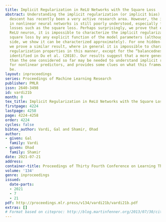 ```yaml
---
title: Implicit Regularization in ReLU Networks with the Square Loss
abstract: Understanding the implicit regularization (or implicit bias) of gradient
  descent has recently been a very active research area. However, the implicit regularization
  in nonlinear neural networks is still poorly understood, especially for regression
  losses such as the square loss. Perhaps surprisingly, we prove that even for a single
  ReLU neuron, it is impossible to characterize the implicit regularization with the
  square loss by any explicit function of the model parameters (although on the positive
  side, we show it can be characterized approximately). For one hidden-layer networks,
  we prove a similar result, where in general it is impossible to characterize implicit
  regularization properties in this manner, except for the “balancedness” property
  identified in Du et al. (2018). Our results suggest that a more general framework
  than the one considered so far may be needed to understand implicit regularization
  for nonlinear predictors, and provides some clues on what this framework should
  be.
layout: inproceedings
series: Proceedings of Machine Learning Research
publisher: PMLR
issn: 2640-3498
id: vardi21b
month: 0
tex_title: Implicit Regularization in ReLU Networks with the Square Loss
firstpage: 4224
lastpage: 4258
page: 4224-4258
order: 4224
cycles: false
bibtex_author: Vardi, Gal and Shamir, Ohad
author:
- given: Gal
  family: Vardi
- given: Ohad
  family: Shamir
date: 2021-07-21
address:
container-title: Proceedings of Thirty Fourth Conference on Learning Theory
volume: '134'
genre: inproceedings
issued:
  date-parts:
  - 2021
  - 7
  - 21
pdf: http://proceedings.mlr.press/v134/vardi21b/vardi21b.pdf
extras: []
# Format based on citeproc: http://blog.martinfenner.org/2013/07/30/citeproc-yaml-for-bibliographies/
---
```


